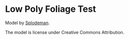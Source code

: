 # Low Poly Foliage Test

Model by [Splodeman](https://sketchfab.com/3d-models/low-poly-foliage-test-c1ce9830c6af4b5289ee9ecb3c30512f).

The model is license under Creative Commons Attribution.

